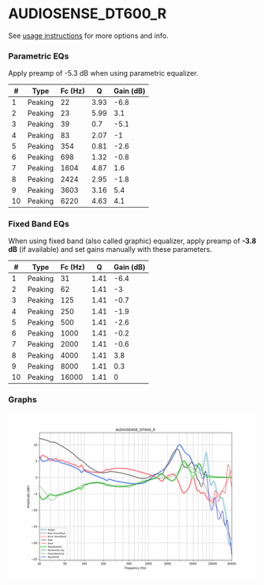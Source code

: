 # AUDIOSENSE_DT600_R
See [usage instructions](https://github.com/jaakkopasanen/AutoEq#usage) for more options and info.

### Parametric EQs
Apply preamp of -5.3 dB when using parametric equalizer.

|   # | Type    |   Fc (Hz) |    Q |   Gain (dB) |
|-----|---------|-----------|------|-------------|
|   1 | Peaking |        22 | 3.93 |        -6.8 |
|   2 | Peaking |        23 | 5.99 |         3.1 |
|   3 | Peaking |        39 | 0.7  |        -5.1 |
|   4 | Peaking |        83 | 2.07 |        -1   |
|   5 | Peaking |       354 | 0.81 |        -2.6 |
|   6 | Peaking |       698 | 1.32 |        -0.8 |
|   7 | Peaking |      1604 | 4.87 |         1.6 |
|   8 | Peaking |      2424 | 2.95 |        -1.8 |
|   9 | Peaking |      3603 | 3.16 |         5.4 |
|  10 | Peaking |      6220 | 4.63 |         4.1 |

### Fixed Band EQs
When using fixed band (also called graphic) equalizer, apply preamp of **-3.8 dB** (if available) and set gains manually with these parameters.

|   # | Type    |   Fc (Hz) |    Q |   Gain (dB) |
|-----|---------|-----------|------|-------------|
|   1 | Peaking |        31 | 1.41 |        -6.4 |
|   2 | Peaking |        62 | 1.41 |        -3   |
|   3 | Peaking |       125 | 1.41 |        -0.7 |
|   4 | Peaking |       250 | 1.41 |        -1.9 |
|   5 | Peaking |       500 | 1.41 |        -2.6 |
|   6 | Peaking |      1000 | 1.41 |        -0.2 |
|   7 | Peaking |      2000 | 1.41 |        -0.6 |
|   8 | Peaking |      4000 | 1.41 |         3.8 |
|   9 | Peaking |      8000 | 1.41 |         0.3 |
|  10 | Peaking |     16000 | 1.41 |         0   |

### Graphs
![](./AUDIOSENSE_DT600_R.png)
